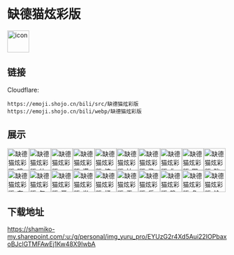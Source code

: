 # 缺德猫炫彩版
<img src="https://emoji.shojo.cn/bili/src/缺德猫炫彩版/icon.png" width="50" height="50" alt="icon">

## 链接
Cloudflare:
```
https://emoji.shojo.cn/bili/src/缺德猫炫彩版
https://emoji.shojo.cn/bili/webp/缺德猫炫彩版
```
## 展示
<img src="https://emoji.shojo.cn/bili/src/缺德猫炫彩版/缺德猫炫彩版-瞳孔地震.png" width="50" height="50" alt="缺德猫炫彩版-瞳孔地震"><img src="https://emoji.shojo.cn/bili/src/缺德猫炫彩版/缺德猫炫彩版-帅.png" width="50" height="50" alt="缺德猫炫彩版-帅"><img src="https://emoji.shojo.cn/bili/src/缺德猫炫彩版/缺德猫炫彩版-remake.png" width="50" height="50" alt="缺德猫炫彩版-remake"><img src="https://emoji.shojo.cn/bili/src/缺德猫炫彩版/缺德猫炫彩版-满头问号.png" width="50" height="50" alt="缺德猫炫彩版-满头问号"><img src="https://emoji.shojo.cn/bili/src/缺德猫炫彩版/缺德猫炫彩版-惊醒.png" width="50" height="50" alt="缺德猫炫彩版-惊醒"><img src="https://emoji.shojo.cn/bili/src/缺德猫炫彩版/缺德猫炫彩版-拍手.png" width="50" height="50" alt="缺德猫炫彩版-拍手"><img src="https://emoji.shojo.cn/bili/src/缺德猫炫彩版/缺德猫炫彩版-已自闭.png" width="50" height="50" alt="缺德猫炫彩版-已自闭"><img src="https://emoji.shojo.cn/bili/src/缺德猫炫彩版/缺德猫炫彩版-你醒啦.png" width="50" height="50" alt="缺德猫炫彩版-你醒啦"><img src="https://emoji.shojo.cn/bili/src/缺德猫炫彩版/缺德猫炫彩版-耶比.png" width="50" height="50" alt="缺德猫炫彩版-耶比"><img src="https://emoji.shojo.cn/bili/src/缺德猫炫彩版/缺德猫炫彩版-酸了.png" width="50" height="50" alt="缺德猫炫彩版-酸了"><img src="https://emoji.shojo.cn/bili/src/缺德猫炫彩版/缺德猫炫彩版-夸颂.png" width="50" height="50" alt="缺德猫炫彩版-夸颂"><img src="https://emoji.shojo.cn/bili/src/缺德猫炫彩版/缺德猫炫彩版-怎么回事呢.png" width="50" height="50" alt="缺德猫炫彩版-怎么回事呢"><img src="https://emoji.shojo.cn/bili/src/缺德猫炫彩版/缺德猫炫彩版-开始贩剑.png" width="50" height="50" alt="缺德猫炫彩版-开始贩剑"><img src="https://emoji.shojo.cn/bili/src/缺德猫炫彩版/缺德猫炫彩版-半夜偷吃.png" width="50" height="50" alt="缺德猫炫彩版-半夜偷吃"><img src="https://emoji.shojo.cn/bili/src/缺德猫炫彩版/缺德猫炫彩版-打咩.png" width="50" height="50" alt="缺德猫炫彩版-打咩"><img src="https://emoji.shojo.cn/bili/src/缺德猫炫彩版/缺德猫炫彩版-无语.png" width="50" height="50" alt="缺德猫炫彩版-无语"><img src="https://emoji.shojo.cn/bili/src/缺德猫炫彩版/缺德猫炫彩版-乐.png" width="50" height="50" alt="缺德猫炫彩版-乐"><img src="https://emoji.shojo.cn/bili/src/缺德猫炫彩版/缺德猫炫彩版-隐忍.png" width="50" height="50" alt="缺德猫炫彩版-隐忍"><img src="https://emoji.shojo.cn/bili/src/缺德猫炫彩版/缺德猫炫彩版-危.png" width="50" height="50" alt="缺德猫炫彩版-危"><img src="https://emoji.shojo.cn/bili/src/缺德猫炫彩版/缺德猫炫彩版-恰个v.png" width="50" height="50" alt="缺德猫炫彩版-恰个v">

## 下载地址

https://shamiko-my.sharepoint.com/:u:/g/personal/img_yuru_pro/EYUzG2r4Xd5Aui22IOPbaxoBJclGTMFAwEj1Kw48X9IwbA